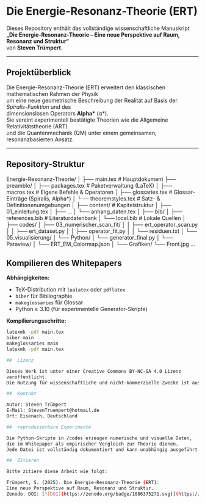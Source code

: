 # Die Energie-Resonanz-Theorie (ERT)

Dieses Repository enthält das vollständige wissenschaftliche Manuskript  
**„Die Energie-Resonanz-Theorie – Eine neue Perspektive auf Raum, Resonanz und Struktur“**  
von **Steven Trümpert**.

---

##  Projektüberblick

Die Energie-Resonanz-Theorie (ERT) erweitert den klassischen mathematischen Rahmen der Physik  
um eine neue geometrische Beschreibung der Realität auf Basis der *Spiralis-Funktion* und des  
dimensionslosen Operators **Alpha\*** (α\*).  
Sie vereint experimentell bestätigte Theorien wie die Allgemeine Relativitätstheorie (ART)  
und die Quantenmechanik (QM) unter einem gemeinsamen, resonanzbasierten Ansatz.

---

##  Repository-Struktur

Energie-Resonanz-Theorie/
│
├── main.tex # Hauptdokument
├── preamble/
│ ├── packages.tex # Paketverwaltung (LaTeX)
│ ├── macros.tex # Eigene Befehle & Operatoren
│ ├── glossaries.tex # Glossar-Einträge (Spiralis, Alpha*)
│ └── theoremstyles.tex # Satz- & Definitionenumgebungen
│
├── content/ # Kapitelstruktur
│ ├── 01_einleitung.tex
│ ├── ...
│ └── anhang_daten.tex
│
├── bib/
│ ├── references.bib # Literaturdatenbank
│ └── local.bib # Lokale Quellen
│
├── codes/
│ ├── 03_numerischer_scan_fit/
│ │ ├── ert_operator_scan.py
│ │ ├── ert_dataset.py
│ │ ├── operator_fit.py
│ │ └── residuen.txt
│ └── 05_visualisierung/
│   └── Python/
│     └── generator_final.py
│   └── Paraview/
│     └── ERT_EM_Colormap.json
│
└── Grafiken/
└── Front.jpg
...

## Kompilieren des Whitepapers

**Abhängigkeiten:**
- TeX-Distribution mit `lualatex` oder `pdflatex`
- `biber` für Bibliographie
- `makeglossaries` für Glossar
- Python ≥ 3.10 (für experimentelle Generator-Skripte)

**Kompilierungsschritte:**
```bash
latexmk -pdf main.tex
biber main
makeglossaries main
latexmk -pdf main.tex

##  Lizenz

Dieses Werk ist unter einer Creative Commons BY-NC-SA 4.0 Lizenz
veröffentlicht.
Die Nutzung für wissenschaftliche und nicht-kommerzielle Zwecke ist ausdrücklich erwünscht.

##  Kontakt

Autor: Steven Trümpert
E-Mail: StevenTruempert@hotmail.de
Ort: Eisenach, Deutschland

##  reproduzierbare Experimente

Die Python-Skripte in /codes erzeugen numerische und visuelle Daten,
die im Whitepaper als empirischer Vergleich zur Theorie dienen.
Jede Datei ist vollständig dokumentiert und kann unabhängig ausgeführt werden.

##  Zitieren

Bitte zitiere diese Arbeit wie folgt:

Trümpert, S. (2025). Die Energie-Resonanz-Theorie (ERT):
Eine neue Perspektive auf Raum, Resonanz und Struktur.
Zenodo. DOI: [![DOI](https://zenodo.org/badge/1086375271.svg)](https://doi.org/10.5281/zenodo.17494233)